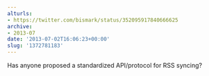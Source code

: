 ```yaml
---
alturls:
- https://twitter.com/bismark/status/352095917840666625
archive:
- 2013-07
date: '2013-07-02T16:06:23+00:00'
slug: '1372781183'
---
```


Has anyone proposed a standardized API/protocol for RSS syncing?

